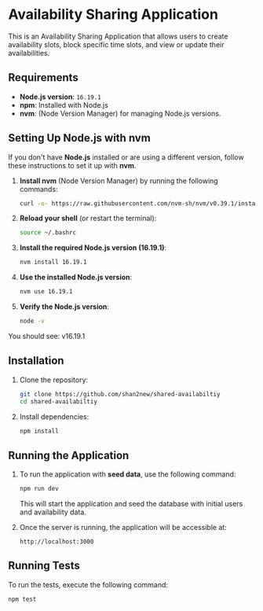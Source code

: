 # Availability Sharing Application

This is an Availability Sharing Application that allows users to create availability slots, block specific time slots, and view or update their availabilities.

## Requirements

- **Node.js version**: `16.19.1`
- **npm**: Installed with Node.js
- **nvm**: (Node Version Manager) for managing Node.js versions.

## Setting Up Node.js with nvm

If you don't have **Node.js** installed or are using a different version, follow these instructions to set it up with **nvm**.

1. **Install nvm** (Node Version Manager) by running the following commands:
    ```bash
    curl -o- https://raw.githubusercontent.com/nvm-sh/nvm/v0.39.1/install.sh | bash
    ```

2. **Reload your shell** (or restart the terminal):
    ```bash
    source ~/.bashrc
    ```

3. **Install the required Node.js version (16.19.1)**:
    ```bash
    nvm install 16.19.1
    ```

4. **Use the installed Node.js version**:
    ```bash
    nvm use 16.19.1
    ```

5. **Verify the Node.js version**:
    ```bash
    node -v
    ```

You should see: v16.19.1



## Installation

1. Clone the repository:
    ```bash
    git clone https://github.com/shan2new/shared-availabiltiy
    cd shared-availabiltiy
    ```

2. Install dependencies:
    ```bash
    npm install
    ```

## Running the Application

1. To run the application with **seed data**, use the following command:
    ```bash
    npm run dev
    ```

   This will start the application and seed the database with initial users and availability data.

2. Once the server is running, the application will be accessible at:
    ```
    http://localhost:3000
    ```

## Running Tests

To run the tests, execute the following command:
```bash
npm test

